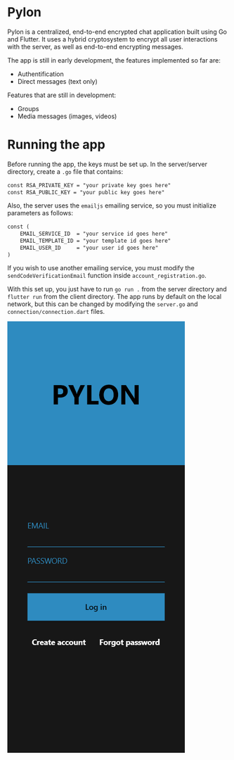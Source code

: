
# Pylon
Pylon is a centralized, end-to-end encrypted chat application built using Go and Flutter.
It uses a hybrid cryptosystem to encrypt all user interactions with the server, as well as end-to-end encrypting messages.

The app is still in early development, the features implemented so far are: 
* Authentification
* Direct messages (text only)

Features that are still in development:
* Groups
* Media messages (images, videos)

# Running the app
Before running the app, the keys must be set up. In the server/server directory, create a `.go` file that contains:
```
const RSA_PRIVATE_KEY = "your private key goes here"
const RSA_PUBLIC_KEY = "your public key goes here"
```
Also, the server uses the `emailjs` emailing service, so you must initialize parameters as follows:
```
const (
	EMAIL_SERVICE_ID  = "your service id goes here"
	EMAIL_TEMPLATE_ID = "your template id goes here"
	EMAIL_USER_ID     = "your user id goes here"
)
```
If you wish to use another emailing service, you must modify the `sendCodeVerificationEmail` function inside `account_registration.go`.

With this set up, you just have to run `go run .` from the server directory and `flutter run` from the client directory. The app runs by default on the local network, but this can be changed by modifying the `server.go` and `connection/connection.dart` files.

![image](auth.png)